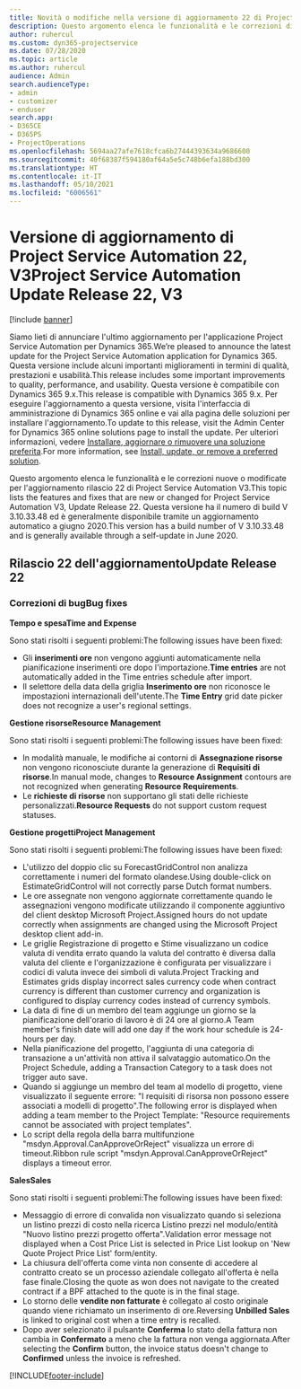 ```yaml
---
title: Novità o modifiche nella versione di aggiornamento 22 di Project Service Automation V3
description: Questo argomento elenca le funzionalità e le correzioni disponibili nella versione di aggiornamento 22 di Project Service Automation V3.
author: ruhercul
ms.custom: dyn365-projectservice
ms.date: 07/28/2020
ms.topic: article
ms.author: ruhercul
audience: Admin
search.audienceType:
- admin
- customizer
- enduser
search.app:
- D365CE
- D365PS
- ProjectOperations
ms.openlocfilehash: 5694aa27afe7618cfca6b27444393634a9686600
ms.sourcegitcommit: 40f68387f594180af64a5e5c748b6efa188bd300
ms.translationtype: HT
ms.contentlocale: it-IT
ms.lasthandoff: 05/10/2021
ms.locfileid: "6006561"
---
```

# <a name="project-service-automation-update-release-22-v3"></a><span data-ttu-id="ead1a-103">Versione di aggiornamento di Project Service Automation 22, V3</span><span class="sxs-lookup"><span data-stu-id="ead1a-103">Project Service Automation Update Release 22, V3</span></span>

[!include [banner](../includes/psa-now-project-operations.md)]

<span data-ttu-id="ead1a-104">Siamo lieti di annunciare l'ultimo aggiornamento per l'applicazione Project Service Automation per Dynamics 365.</span><span class="sxs-lookup"><span data-stu-id="ead1a-104">We’re pleased to announce the latest update for the Project Service Automation application for Dynamics 365.</span></span> <span data-ttu-id="ead1a-105">Questa versione include alcuni importanti miglioramenti in termini di qualità, prestazioni e usabilità.</span><span class="sxs-lookup"><span data-stu-id="ead1a-105">This release includes some important improvements to quality, performance, and usability.</span></span> <span data-ttu-id="ead1a-106">Questa versione è compatibile con Dynamics 365 9.x.</span><span class="sxs-lookup"><span data-stu-id="ead1a-106">This release is compatible with Dynamics 365 9.x.</span></span> <span data-ttu-id="ead1a-107">Per eseguire l'aggiornamento a questa versione, visita l'interfaccia di amministrazione di Dynamics 365 online e vai alla pagina delle soluzioni per installare l'aggiornamento.</span><span class="sxs-lookup"><span data-stu-id="ead1a-107">To update to this release, visit the Admin Center for Dynamics 365 online solutions page to install the update.</span></span> <span data-ttu-id="ead1a-108">Per ulteriori informazioni, vedere [Installare, aggiornare o rimuovere una soluzione preferita](/power-platform/admin/install-remove-preferred-solution).</span><span class="sxs-lookup"><span data-stu-id="ead1a-108">For more information, see [Install, update, or remove a preferred solution](/power-platform/admin/install-remove-preferred-solution).</span></span>

<span data-ttu-id="ead1a-109">Questo argomento elenca le funzionalità e le correzioni nuove o modificate per l'aggiornamento rilascio 22 di Project Service Automation V3.</span><span class="sxs-lookup"><span data-stu-id="ead1a-109">This topic lists the features and fixes that are new or changed for Project Service Automation V3, Update Release 22.</span></span> <span data-ttu-id="ead1a-110">Questa versione ha il numero di build V 3.10.33.48 ed è generalmente disponibile tramite un aggiornamento automatico a giugno 2020.</span><span class="sxs-lookup"><span data-stu-id="ead1a-110">This version has a build number of V 3.10.33.48 and is generally available through a self-update in June 2020.</span></span>

## <a name="update-release-22"></a><span data-ttu-id="ead1a-111">Rilascio 22 dell'aggiornamento</span><span class="sxs-lookup"><span data-stu-id="ead1a-111">Update Release 22</span></span>

### <a name="bug-fixes"></a><span data-ttu-id="ead1a-112">Correzioni di bug</span><span class="sxs-lookup"><span data-stu-id="ead1a-112">Bug fixes</span></span>



<span data-ttu-id="ead1a-113">**Tempo e spesa**</span><span class="sxs-lookup"><span data-stu-id="ead1a-113">**Time and Expense**</span></span>

<span data-ttu-id="ead1a-114">Sono stati risolti i seguenti problemi:</span><span class="sxs-lookup"><span data-stu-id="ead1a-114">The following issues have been fixed:</span></span>

- <span data-ttu-id="ead1a-115">Gli **inserimenti ore** non vengono aggiunti automaticamente nella pianificazione inserimenti ore dopo l'importazione.</span><span class="sxs-lookup"><span data-stu-id="ead1a-115">**Time entries** are not automatically added in the Time entries schedule after import.</span></span>
- <span data-ttu-id="ead1a-116">Il selettore della data della griglia **Inserimento ore** non riconosce le impostazioni internazionali dell'utente.</span><span class="sxs-lookup"><span data-stu-id="ead1a-116">The **Time Entry** grid date picker does not recognize a user's regional settings.</span></span>

<span data-ttu-id="ead1a-117">**Gestione risorse**</span><span class="sxs-lookup"><span data-stu-id="ead1a-117">**Resource Management**</span></span>

<span data-ttu-id="ead1a-118">Sono stati risolti i seguenti problemi:</span><span class="sxs-lookup"><span data-stu-id="ead1a-118">The following issues have been fixed:</span></span>

- <span data-ttu-id="ead1a-119">In modalità manuale, le modifiche ai contorni di **Assegnazione risorse** non vengono riconosciute durante la generazione di **Requisiti di risorse**.</span><span class="sxs-lookup"><span data-stu-id="ead1a-119">In manual mode, changes to **Resource Assignment** contours are not recognized when generating **Resource Requirements**.</span></span>
- <span data-ttu-id="ead1a-120">Le **richieste di risorse** non supportano gli stati delle richieste personalizzati.</span><span class="sxs-lookup"><span data-stu-id="ead1a-120">**Resource Requests** do not support custom request statuses.</span></span>

<span data-ttu-id="ead1a-121">**Gestione progetti**</span><span class="sxs-lookup"><span data-stu-id="ead1a-121">**Project Management**</span></span>

<span data-ttu-id="ead1a-122">Sono stati risolti i seguenti problemi:</span><span class="sxs-lookup"><span data-stu-id="ead1a-122">The following issues have been fixed:</span></span>

- <span data-ttu-id="ead1a-123">L'utilizzo del doppio clic su ForecastGridControl non analizza correttamente i numeri del formato olandese.</span><span class="sxs-lookup"><span data-stu-id="ead1a-123">Using double-click on EstimateGridControl will not correctly parse Dutch format numbers.</span></span>
- <span data-ttu-id="ead1a-124">Le ore assegnate non vengono aggiornate correttamente quando le assegnazioni vengono modificate utilizzando il componente aggiuntivo del client desktop Microsoft Project.</span><span class="sxs-lookup"><span data-stu-id="ead1a-124">Assigned hours do not update correctly when assignments are changed using the Microsoft Project desktop client add-in.</span></span>
- <span data-ttu-id="ead1a-125">Le griglie Registrazione di progetto e Stime visualizzano un codice valuta di vendita errato quando la valuta del contratto è diversa dalla valuta del cliente e l'organizzazione è configurata per visualizzare i codici di valuta invece dei simboli di valuta.</span><span class="sxs-lookup"><span data-stu-id="ead1a-125">Project Tracking and Estimates grids display incorrect sales currency code when contract currency is different than customer currency and organization is configured to display currency codes instead of currency symbols.</span></span>
- <span data-ttu-id="ead1a-126">La data di fine di un membro del team aggiunge un giorno se la pianificazione dell'orario di lavoro è di 24 ore al giorno.</span><span class="sxs-lookup"><span data-stu-id="ead1a-126">A Team member's finish date will add one day if the work hour schedule is 24-hours per day.</span></span>
- <span data-ttu-id="ead1a-127">Nella pianificazione del progetto, l'aggiunta di una categoria di transazione a un'attività non attiva il salvataggio automatico.</span><span class="sxs-lookup"><span data-stu-id="ead1a-127">On the Project Schedule, adding a Transaction Category to a task does not trigger auto save.</span></span>
- <span data-ttu-id="ead1a-128">Quando si aggiunge un membro del team al modello di progetto, viene visualizzato il seguente errore: "I requisiti di risorsa non possono essere associati a modelli di progetto".</span><span class="sxs-lookup"><span data-stu-id="ead1a-128">The following error is displayed when adding a team member to the Project Template: "Resource requirements cannot be associated with project templates".</span></span> 
- <span data-ttu-id="ead1a-129">Lo script della regola della barra multifunzione "msdyn.Approval.CanApproveOrReject" visualizza un errore di timeout.</span><span class="sxs-lookup"><span data-stu-id="ead1a-129">Ribbon rule script "msdyn.Approval.CanApproveOrReject" displays a timeout error.</span></span>

<span data-ttu-id="ead1a-130">**Sales**</span><span class="sxs-lookup"><span data-stu-id="ead1a-130">**Sales**</span></span>

<span data-ttu-id="ead1a-131">Sono stati risolti i seguenti problemi:</span><span class="sxs-lookup"><span data-stu-id="ead1a-131">The following issues have been fixed:</span></span>

- <span data-ttu-id="ead1a-132">Messaggio di errore di convalida non visualizzato quando si seleziona un listino prezzi di costo nella ricerca Listino prezzi nel modulo/entità "Nuovo listino prezzi progetto offerta".</span><span class="sxs-lookup"><span data-stu-id="ead1a-132">Validation error message not displayed when a Cost Price List is selected in Price List lookup on 'New Quote Project Price List' form/entity.</span></span>
- <span data-ttu-id="ead1a-133">La chiusura dell'offerta come vinta non consente di accedere al contratto creato se un processo aziendale collegato all'offerta è nella fase finale.</span><span class="sxs-lookup"><span data-stu-id="ead1a-133">Closing the quote as won does not navigate to the created contract if a BPF attached to the quote is in the final stage.</span></span>
- <span data-ttu-id="ead1a-134">Lo storno delle **vendite non fatturate** è collegato al costo originale quando viene richiamato un inserimento di ore.</span><span class="sxs-lookup"><span data-stu-id="ead1a-134">Reversing **Unbilled Sales** is linked to original cost when a time entry is recalled.</span></span>
- <span data-ttu-id="ead1a-135">Dopo aver selezionato il pulsante **Conferma** lo stato della fattura non cambia in **Confermato** a meno che la fattura non venga aggiornata.</span><span class="sxs-lookup"><span data-stu-id="ead1a-135">After selecting the **Confirm** button, the invoice status doesn't change to **Confirmed** unless the invoice is refreshed.</span></span>


[!INCLUDE[footer-include](../includes/footer-banner.md)]